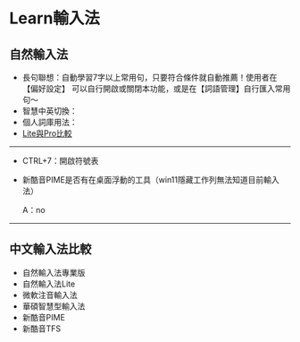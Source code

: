 # Learn輸入法

## 自然輸入法

- 長句聯想：自動學習7字以上常用句，只要符合條件就自動推薦！使用者在 【偏好設定】 可以自行開啟或關閉本功能，或是在【詞語管理】自行匯入常用句～
- 智慧中英切換：
- 個人詞庫用法：
- [Lite與Pro比較](https://www.text.tw/freeware-zhuyin)

---

- CTRL+7：開啟符號表
- 新酷音PIME是否有在桌面浮動的工具（win11隱藏工作列無法知道目前輸入法）

  A：no
  
---

## 中文輸入法比較

- 自然輸入法專業版
- 自然輸入法Lite
- 微軟注音輸入法
- 華碩智慧型輸入法
- 新酷音PIME
- 新酷音TFS
